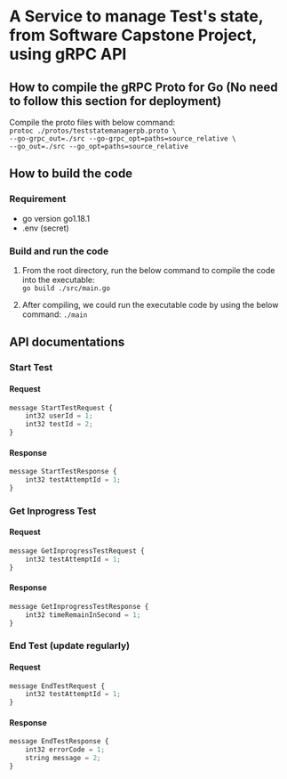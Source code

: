# A Service to manage Test's state, from Software Capstone Project, using gRPC API

## How to compile the gRPC Proto for Go (No need to follow this section for deployment)
Compile the proto files with below command: <br />
`protoc ./protos/teststatemanagerpb.proto \` <br />
    `--go-grpc_out=./src --go-grpc_opt=paths=source_relative \` <br />
    `--go_out=./src --go_opt=paths=source_relative`


## How to build the code
### Requirement
- go version go1.18.1
- .env (secret)

### Build and run the code

1. From the root directory, run the below command to compile the code into the executable: <br />
`go build ./src/main.go`

2. After compiling, we could run the executable code by using the below command: 
`./main`

## API documentations

### Start Test
#### Request

```javascript
message StartTestRequest {
    int32 userId = 1;
    int32 testId = 2;
}
```

#### Response

```javascript
message StartTestResponse {
    int32 testAttemptId = 1;
}
```

### Get Inprogress Test
#### Request
```javascript
message GetInprogressTestRequest {
    int32 testAttemptId = 1;
}
```

#### Response
```javascript
message GetInprogressTestResponse {
    int32 timeRemainInSecond = 1;
}
```

### End Test (update regularly)
#### Request
```javascript
message EndTestRequest {
    int32 testAttemptId = 1;
}
```

#### Response
```javascript
message EndTestResponse {
    int32 errorCode = 1;
    string message = 2;
}
```
